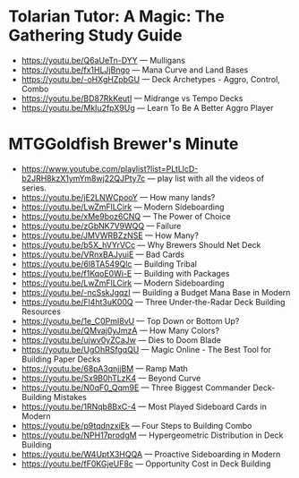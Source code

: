 # Tolarian Tutor: A Magic: The Gathering Study Guide

* https://youtu.be/Q6aUeTn-DYY — Mulligans
* https://youtu.be/fx1HLJjBngo — Mana Curve and Land Bases
* https://youtu.be/-oHXgHZpbGU — Deck Archetypes - Aggro, Control, Combo
* https://youtu.be/BD87RkKeutI — Midrange vs Tempo Decks
* https://youtu.be/MkIu2fpX9Ug — Learn To Be A Better Aggro Player

# MTGGoldfish Brewer's Minute
* https://www.youtube.com/playlist?list=PLtLlcD-b2JRH8kzX1ymYm8wj22QJPty7c — play list with all the videos of series.
* https://youtu.be/jE2LNWCpooY — How many lands?
* https://youtu.be/LwZmFlLCirk — Modern Sideboarding
* https://youtu.be/xMe9boz6CNQ — The Power of Choice
* https://youtu.be/zGbNK7V9WQQ — Failure
* https://youtu.be/JMVWRBZzNSE — How Many?
* https://youtu.be/b5X_hVYrVCc — Why Brewers Should Net Deck
* https://youtu.be/VRnxBAJyuiE — Bad Cards
* https://youtu.be/6l8TA549Qlc — Building Tribal
* https://youtu.be/f1KqoE0Wi-E — Building with Packages
* https://youtu.be/LwZmFlLCirk — Modern Sideboarding
* https://youtu.be/-ncSskJgqzI — Building a Budget Mana Base in Modern
* https://youtu.be/Fl4ht3uK00Q — Three Under-the-Radar Deck Building Resources
* https://youtu.be/1e_C0PmI8vU — Top Down or Bottom Up?
* https://youtu.be/QMvaj0yJmzA — How Many Colors?
* https://youtu.be/ujwv0yZCaJw — Dies to Doom Blade
* https://youtu.be/UgOhRSfgqQU — Magic Online - The Best Tool for Building Paper Decks
* https://youtu.be/68pA3qnjjBM — Ramp Math
* https://youtu.be/Sx9B0hTLzK4 — Beyond Curve
* https://youtu.be/N0qF0_Qqm9E — Three Biggest Commander Deck-Building Mistakes
* https://youtu.be/1RNqb8BxC-4 — Most Played Sideboard Cards in Modern
* https://youtu.be/p9tqdnzxiEk — Four Steps to Building Combo
* https://youtu.be/NPH17prodgM — Hypergeometric Distribution in Deck Building
* https://youtu.be/W4UptX3HQQA — Proactive Sideboarding in Modern
* https://youtu.be/fF0KGjeUF8c — Opportunity Cost in Deck Building
